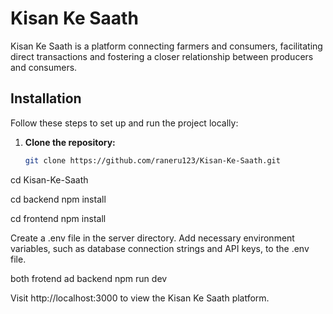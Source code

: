
# Kisan Ke Saath

Kisan Ke Saath is a platform connecting farmers and consumers, facilitating direct transactions and fostering a closer relationship between producers and consumers.

## Installation

Follow these steps to set up and run the project locally:

1. **Clone the repository:**
   ```bash
   git clone https://github.com/raneru123/Kisan-Ke-Saath.git
cd Kisan-Ke-Saath

cd backend
npm install

cd frontend
npm install

Create a .env file in the server directory.
Add necessary environment variables, such as database connection strings and API keys, to the .env file.

both frotend ad backend
npm run dev

Visit http://localhost:3000 to view the Kisan Ke Saath platform.

